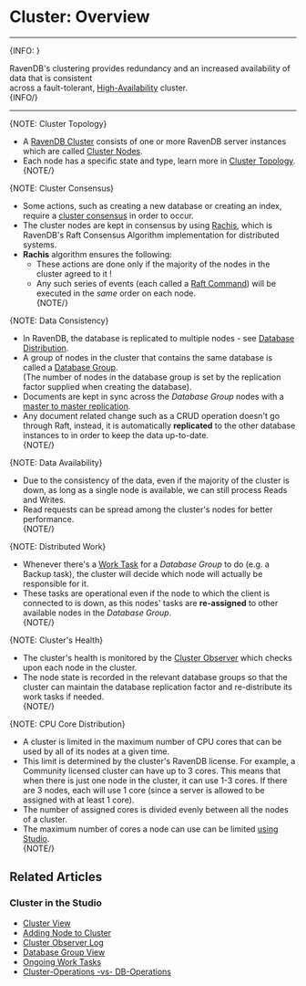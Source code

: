 # Cluster: Overview
---

{INFO: }

RavenDB's clustering provides redundancy and an increased availability of data that is consistent  
across a fault-tolerant, [High-Availability](https://en.wikipedia.org/wiki/High-availability_cluster) cluster.  
{INFO/}

---

{NOTE: Cluster Topology}

* A [RavenDB Cluster](../../glossary/ravendb-cluster) consists of one or more RavenDB server instances which are called [Cluster Nodes](../../glossary/cluster-node).  
* Each node has a specific state and type, learn more in [Cluster Topology](../../server/clustering/rachis/cluster-topology).  
{NOTE/}

{NOTE: Cluster Consensus}

* Some actions, such as creating a new database or creating an index, require a [cluster consensus](../../server/clustering/rachis/consensus-operations) in order to occur.  
* The cluster nodes are kept in consensus by using [Rachis](../../server/clustering/rachis/what-is-rachis), 
  which is RavenDB's Raft Consensus Algorithm implementation for distributed systems.  
* **Rachis** algorithm ensures the following:  
  * These actions are done only if the majority of the nodes in the cluster agreed to it !  
  * Any such series of events (each called a [Raft Command](../../glossary/raft-command)) will be executed in the _same_ order on each node.  
{NOTE/}

{NOTE: Data Consistency}

* In RavenDB, the database is replicated to multiple nodes - see [Database Distribution](../../server/clustering/distribution/distributed-database).  
* A group of nodes in the cluster that contains the same database is called a [Database Group](../../studio/database/settings/manage-database-group).  
  (The number of nodes in the database group is set by the replication factor supplied when creating the database).  
* Documents are kept in sync across the _Database Group_ nodes with a [master to master replication](../../server/clustering/replication/replication).  
* Any document related change such as a CRUD operation doesn't go through Raft, 
  instead, it is automatically **replicated** to the other database instances to in order to keep the data up-to-date.  
{NOTE/}

{NOTE: Data Availability}

* Due to the consistency of the data, even if the majority of the cluster is down, as long as a single node is available, we can still process Reads and Writes.
* Read requests can be spread among the cluster's nodes for better performance.  
{NOTE/}

{NOTE: Distributed Work}

* Whenever there's a [Work Task](../../server/clustering/distribution/highly-available-tasks) for a _Database Group_ to do (e.g. a Backup task), 
  the cluster will decide which node will actually be responsible for it.  
* These tasks are operational even if the node to which the client is connected to is down, as this nodes' tasks are **re-assigned** to other available nodes in the _Database Group_.  
{NOTE/}

{NOTE: Cluster's Health}

* The cluster's health is monitored by the [Cluster Observer](../../server/clustering/distribution/cluster-observer) which checks upon each node in the cluster.  
* The node state is recorded in the relevant database groups so that the cluster can maintain the database replication factor and re-distribute its work tasks if needed.  
{NOTE/}

{NOTE: CPU Core Distribution}

* A cluster is limited in the maximum number of CPU cores that can be used by all of its nodes 
at a given time.  
* This limit is determined by the cluster's RavenDB license. For example, a Community licensed 
cluster can have up to 3 cores. This means that when there is just one node in the cluster, it 
can use 1-3 cores. If there are 3 nodes, each will use 1 core (since a server is allowed to be 
assigned with at least 1 core).  
* The number of assigned cores is divided evenly between all the nodes of a cluster.  
* The maximum number of cores a node can use can be limited 
  [using Studio](../../studio/server/cluster/cluster-view#reassign-cores).  
{NOTE/}

## Related Articles

### Cluster in the Studio
- [Cluster View](../../studio/server/cluster/cluster-view)
- [Adding Node to Cluster](../../studio/server/cluster/add-node-to-cluster)  
- [Cluster Observer Log](../../studio/server/debug/advanced/cluster-observer)  
- [Database Group View](../../studio/database/settings/manage-database-group)  
- [Ongoing Work Tasks](../../studio/database/tasks/ongoing-tasks/general-info)  
- [Cluster-Operations -vs- DB-Operations](../../studio/server/cluster/cluster-view#cluster-wide-operation--vs--database-operations)  
